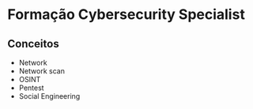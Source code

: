 # Formação Cybersecurity Specialist

## Conceitos

- Network
- Network scan
- OSINT
- Pentest
- Social Engineering
